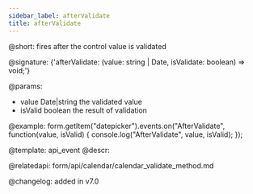 ```yaml
---
sidebar_label: afterValidate
title: afterValidate
---          
```


@short: fires after the control value is validated

@signature: {'afterValidate: (value: string | Date, isValidate: boolean) => void;'} 

@params:
- value       Date|string  the validated value
- isValid     boolean     the result of validation


@example:
form.getItem("datepicker").events.on("AfterValidate", function(value, isValid) {
    console.log("AfterValidate", value, isValid);
});


@template: api_event
@descr:

@relatedapi: form/api/calendar/calendar_validate_method.md

@changelog: added in v7.0

